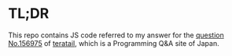 # TL;DR

This repo contains JS code referred to my answer for the [question No.156975](https://teratail.com/questions/156975) of [teratail](https://teratail.com/), which is a Programming Q&A site of Japan.
